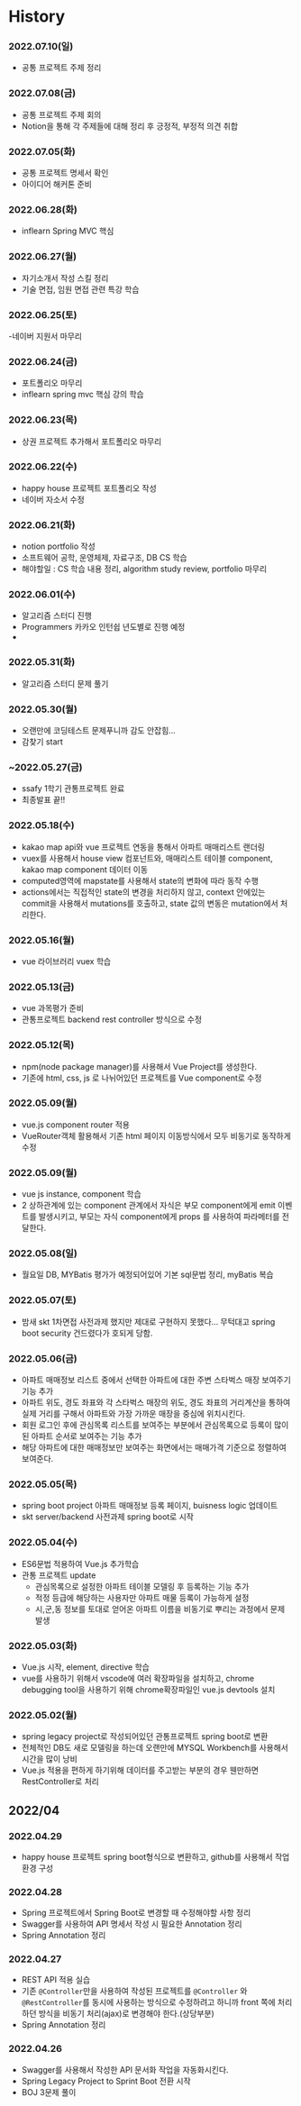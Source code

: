 

# History

### 2022.07.10(일)
- 공통 프로젝트 주제 정리

### 2022.07.08(금)
- 공통 프로젝트 주제 회의
- Notion을 통해 각 주제들에 대해 정리 후 긍정적, 부정적 의견 취합

### 2022.07.05(화)
- 공통 프로젝트 명세서 확인
- 아이디어 해커톤 준비


### 2022.06.28(화)
- inflearn Spring MVC 핵심 

### 2022.06.27(월)
- 자기소개서 작성 스킬 정리
- 기술 면접, 임원 면접 관련 특강 학습



### 2022.06.25(토)
 -네이버 지원서 마무리

### 2022.06.24(금)
- 포트폴리오 마무리
- inflearn spring mvc 핵심 강의 학습

### 2022.06.23(목)
- 상권 프로젝트 추가해서 포트폴리오 마무리


### 2022.06.22(수)
- happy house 프로젝트 포트폴리오 작성
- 네이버 자소서 수정

### 2022.06.21(화)
- notion portfolio 작성
- 소프트웨어 공학, 운영체제, 자료구조, DB  CS 학습
- 해야할일 : CS 학습 내용 정리, algorithm study review, portfolio 마무리
### 2022.06.01(수)
- 알고리즘 스터디 진행
- Programmers 카카오 인턴쉽 년도별로 진행 예정
- 

### 2022.05.31(화)
- 알고리즘 스터디 문제 풀기


### 2022.05.30(월)
- 오랜만에 코딩테스트 문제푸니까 감도 안잡힘...
- 감찾기 start


### ~2022.05.27(금)
- ssafy 1학기 관통프로젝트 완료
- 최종발표 끝!!


### 2022.05.18(수)  
- kakao map api와 vue 프로젝트 연동을 통해서 아파트 매매리스트 랜더링
- vuex를 사용해서 house view 컴포넌트와, 매매리스트 테이블 component, kakao map component 데이터 이동
- computed영역에 mapstate를 사용해서 state의 변화에 따라 동작 수행
- actions에서는 직접적인 state의 변경을 처리하지 않고, context 안에있는 commit을 사용해서 mutations를 호출하고, state 값의 변동은 mutation에서 처리한다.

### 2022.05.16(월)
- vue 라이브러리 vuex 학습

### 2022.05.13(금)
- vue 과목평가 준비
- 관통프로젝트 backend rest controller 방식으로 수정


### 2022.05.12(목)
- npm(node package manager)를 사용해서 Vue Project를 생성한다.
- 기존에 html, css, js 로 나뉘어있던 프로젝트를 Vue component로 수정 

### 2022.05.09(월)
- vue.js component router 적용
- VueRouter객체 활용해서 기존 html 페이지 이동방식에서 모두 비동기로 동작하게 수정


### 2022.05.09(월)
- vue js instance, component 학습
- 2 상하관계에 있는 component 관계에서 자식은 부모 component에게 emit 이벤트를 발생시키고, 부모는 자식 component에게 props 를 사용하여 파라메터를 전달한다.

### 2022.05.08(일)
- 월요일 DB, MYBatis 평가가 예정되어있어 기본 sql문법 정리, myBatis 복습

### 2022.05.07(토)
- 밤새 skt 1차면접 사전과제 했지만 제대로 구현하지 못했다... 무턱대고 spring boot security 건드렸다가 호되게 당함.

### 2022.05.06(금)
- 아파트 매매정보 리스트 중에서 선택한 아파트에 대한 주변 스타벅스 매장 보여주기 기능 추가
- 아파트 위도, 경도 좌표와 각 스타벅스 매장의 위도, 경도 좌표의 거리계산을 통하여 실제 거리를 구해서 아파트와 가장 가까운 매장을 중심에 위치시킨다.
- 회원 로그인 후에 관심목록 리스트를 보여주는 부분에서 관심목록으로 등록이 많이된 아파트 순서로 보여주는 기능 추가
- 해당 아파트에 대한 매매정보만 보여주는 화면에서는 매매가격 기준으로 정렬하여 보여준다.


### 2022.05.05(목)
- spring boot project 아파트 매매정보 등록 페이지, buisness logic 업데이트
- skt server/backend 사전과제  spring boot로 시작



### 2022.05.04(수)
- ES6문법 적용하여 Vue.js 추가학습
- 관통 프로젝트 update
  - 관심목록으로 설정한 아파트 테이블 모델링 후 등록하는 기능 추가
  - 적정 등급에 해당하는 사용자만 아파트 매물 등록이 가능하게 설정
  - 시,군,동 정보를 토대로 얻어온 아파트 이름을 비동기로 뿌리는 과정에서 문제 발생


### 2022.05.03(화)
- Vue.js 시작, element, directive 학습
- vue를 사용하기 위해서 vscode에 여러 확장파일을 설치하고, chrome debugging tool을 사용하기 위해 chrome확장파일인 vue.js devtools 설치



### 2022.05.02(월)

- spring legacy project로 작성되어있던 관통프로젝트 spring boot로 변환
- 전체적인 DB도 새로 모델링을 하는데 오랜만에 MYSQL Workbench를 사용해서 시간을 많이 낭비
- Vue.js 적용을 편하게 하기위해 데이터를 주고받는 부분의 경우 웬만하면 RestController로 처리


## 2022/04

### 2022.04.29

 - happy house 프로젝트 spring boot형식으로 변환하고, github를 사용해서 작업환경 구성


### 2022.04.28

- Spring 프로젝트에서 Spring Boot로 변경할 때 수정해야할 사항 정리
- Swagger를 사용하여 API 명세서 작성 시 필요한 Annotation 정리
- Spring Annotation 정리


### 2022.04.27

- REST API 적용 실습
- 기존 `@Controller`만을 사용하여 작성된 프로젝트를 `@Controller` 와 `@RestController`를 동시에 사용하는 방식으로 수정하려고 하니까 front 쪽에 처리하던 방식을 비동기 처리(ajax)로 변경해야 한다.(상당부분)
- Spring Annotation 정리


### 2022.04.26

- Swagger를 사용해서 작성한 API 문서화 작업을 자동화시킨다.
- Spring Legacy Project to Sprint Boot 전환 시작
- BOJ 3문제 풀이

